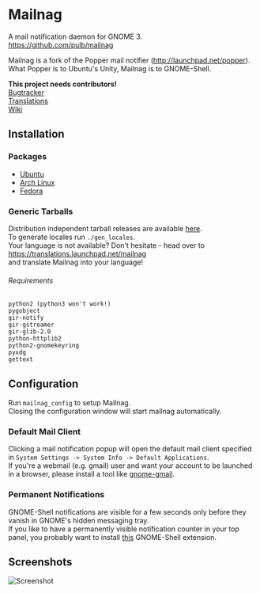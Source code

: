 # Mailnag
A mail notification daemon for GNOME 3.  
https://github.com/pulb/mailnag

Mailnag is a fork of the Popper mail notifier (http://launchpad.net/popper).  
What Popper is to Ubuntu's Unity, Mailnag is to GNOME-Shell.

__This project needs contributors!__  
[Bugtracker](https://github.com/pulb/mailnag/issues)  
[Translations](https://translations.launchpad.net/mailnag)  
[Wiki](https://github.com/pulb/mailnag/wiki) 

## Installation

### Packages
* [Ubuntu](https://launchpad.net/~webupd8team/+archive/gnome3)
* [Arch Linux](https://aur.archlinux.org/packages.php?ID=49581)
* [Fedora](https://admin.fedoraproject.org/updates/mailnag-0.4.2-2.fc17)

### Generic Tarballs
Distribution independent tarball releases are available [here](https://github.com/pulb/mailnag/downloads).  
To generate locales run `./gen_locales`.  
Your language is not available? Don't hesitate - head over to https://translations.launchpad.net/mailnag  
and translate Mailnag into your language!

###### Requirements
    python2 (python3 won't work!)
    pygobject
    gir-notify
    gir-gstreamer
    gir-glib-2.0
    python-httplib2
    python2-gnomekeyring
    pyxdg
    gettext


## Configuration
Run `mailnag_config` to setup Mailnag.  
Closing the configuration window will start mailnag automatically.

### Default Mail Client
Clicking a mail notification popup will open the default mail client specified in `System Settings -> System Info -> Default Applications`.  
If you're a webmail (e.g. gmail) user and want your account to be launched in a browser, please install a tool like [gnome-gmail](http://gnome-gmail.sourceforge.net).

### Permanent Notifications
GNOME-Shell notifications are visible for a few seconds only before they vanish in GNOME's hidden messaging tray.  
If you like to have a permanently visible notification counter in your top panel, you probably want to install [this](https://github.com/pulb/shell-message-notifier) GNOME-Shell extension.

## Screenshots
![Screenshot](http://www.shockshit.net/mailnag/screenshots/mailnag_flyer.png)
